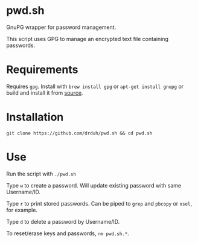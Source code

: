 # pwd.sh
GnuPG wrapper for password management.

This script uses GPG to manage an encrypted text file containing passwords.

# Requirements
Requires `gpg`. Install with `brew install gpg` or `apt-get install gnupg` or build and install it from [source](https://www.gnupg.org/download/index.html).

# Installation

    git clone https://github.com/drduh/pwd.sh && cd pwd.sh
    
# Use

Run the script with `./pwd.sh`
    
Type `w` to create a password. Will update existing password with same Username/ID.

Type `r` to print stored passwords. Can be piped to `grep` and `pbcopy` or `xsel`, for example.

Type `d` to delete a password by Username/ID.

To reset/erase keys and passwords, `rm pwd.sh.*`.

